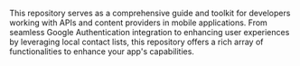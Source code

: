 This repository serves as a comprehensive guide and toolkit for developers working with APIs and content providers in mobile applications. From seamless Google Authentication integration to enhancing user experiences by leveraging local contact lists, this repository offers a rich array of functionalities to enhance your app's capabilities.
